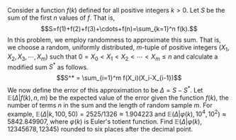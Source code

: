 Consider a function $f(k)$ defined for all positive integers $k>0$. Let $S$ be the sum of the first $n$ values of $f$. That is,
$$S=f(1)+f(2)+f(3)+\cdots+f(n)=\sum_{k=1}^n f(k).$$
In this problem, we employ randomness to approximate this sum. That is, we choose a random, uniformly distributed, $m$-tuple of positive integers $(X_1,X_2,X_3,\cdots,X_m)$ such that $0=X_0 \lt X_1 \lt X_2 \lt \cdots \lt X_m \leq n$ and calculate a modified sum $S^*$ as follows.
$$S^* = \sum_{i=1}^m f(X_i)(X_i-X_{i-1})$$
We now define the error of this approximation to be $\Delta=S-S^*$.
Let $\mathbb{E}(\Delta|f(k),n,m)$ be the expected value of the error given the function $f(k)$, the number of terms $n$ in the sum and the length of random sample $m$.
For example, $\mathbb{E}(\Delta|k,100,50) = 2525/1326 \approx 1.904223$ and $\mathbb{E}(\Delta|\varphi(k),10^4,10^2)\approx 5842.849907$, where $\varphi(k)$ is Euler's totient function.
Find $\mathbb{E}(\Delta|\varphi(k),12345678,12345)$ rounded to six places after the decimal point.